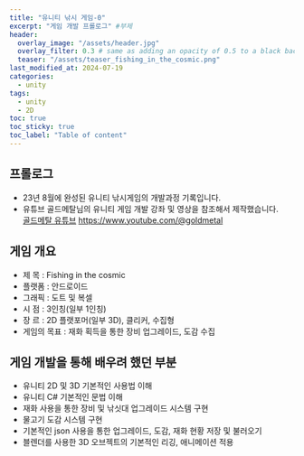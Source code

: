 ```yaml
---
title: "유니티 낚시 게임-0"
excerpt: "게임 개발 프롤로그" #부제
header:
  overlay_image: "/assets/header.jpg"
  overlay_filter: 0.3 # same as adding an opacity of 0.5 to a black background
  teaser: "/assets/teaser_fishing_in_the_cosmic.png"
last_modified_at: 2024-07-19
categories:
  - unity
tags:
  - unity
  - 2D
toc: true
toc_sticky: true
toc_label: "Table of content"
---
```

## 프롤로그
* 23년 8월에 완성된 유니티 낚시게임의 개발과정 기록입니다.
* 유튜브 골드메탈님의 유니티 게임 개발 강좌 및 영상을 참조해서 제작했습니다.  
[골드메탈 유튜브](https://www.youtube.com/@goldmetal) <https://www.youtube.com/@goldmetal>

## 게임 개요
* 제   목 : Fishing in the cosmic
* 플랫폼 : 안드로이드
* 그래픽 : 도트 및 복셀
* 시   점 : 3인칭(일부 1인칭)
* 장   르 : 2D 플랫포머(일부 3D), 클리커, 수집형
* 게임의 목표 : 재화 획득을 통한 장비 업그레이드, 도감 수집

## 게임 개발을 통해 배우려 했던 부분
* 유니티 2D 및 3D 기본적인 사용법 이해
* 유니티 C# 기본적인 문법 이해
* 재화 사용을 통한 장비 및 낚싯대 업그레이드 시스템 구현
* 물고기 도감 시스템 구현
* 기본적인 json 사용을 통한 업그레이드, 도감, 재화 현황 저장 및 불러오기
* 블렌더를 사용한 3D 오브젝트의 기본적인 리깅, 애니메이션 적용

<!--
왼쪽 정렬 (Default).
{: .text-left}
중앙 정렬
{: .text-center}
오른쪽 정렬
{: .text-right}

마크다운은 줄바꿈을 인식하지 않는다.

줄바꿈을 하기 위해서는 라인 끝에 스페이스를 2번 표기해야 한다.

여러가지 강조 표시 
(기울이기) *single asterisks*, _single underscores_, (굵은글씨) **double asterisks**, __double underscores__, (삭선) ~~cancelline~~

글머리 달기 # 문자 사용
# This is a H1
## This is a H2
### This is a H3

인용문 (단계별 깊이) > 블럭 인용 문자를 사용
ex)
> This is a first blockqute.
>> This is a second blockqute.
>>> This is a third blockqute.

줄바꿈 특수문자 (검은원, 흰색원, 검은네모순서 줄바꿈 특수문자로 출력됨, * 말고 +, -로 써도됨)
* 과자
  * 라면
    * 사탕

코드 인용

일반 코드
```
function test() {
  console.log("notice the blank line before this function?");
}
```
언어별 하이라이트 적용 코드
(루비)
```ruby
require 'redcarpet'
markdown = Redcarpet.new("Hello World!")
puts markdown.to_html
```
(C)
```c
int main() {
  int y = SOME_MACRO_REFERENCE;
  int x = 5 + 6;
  cout << "Hello World! " << x << std::endl();
}
```

(C++)
```cpp
int main() {
  int y = SOME_MACRO_REFERENCE;
  int x = 5 + 6;
  cout << "Hello World! " << x << std::endl();
}
```

(Python)
```python
s = "Python syntax highlighting"
print s
```

수평선 만들기 (아무거나 다됨)
* * *
***
*****
- - -
---------------------------------------

링크
- 링크 표시법 : [Title](link)
ex)
[Google 페이지 링크](https://google.com)
문장 : Google 페이지 링크, 실제 하이퍼링크 : https://google.com로 출력

- 주소 직접 표시법
ex)
<https://google.com>
링크에 하이퍼링크된 후 출력

이미지 삽입
ex)
![](https://devinlife.com/assets/images/bio-photo-keyboard-small.jpg)

이미지 정렬
-가운데 정렬
![](https://devinlife.com/assets/images/bio-photo-keyboard-small.jpg){: .align-center}

표만들기
- 내용 가운데 정렬
| 항목 | 가격 | 개수 |
|:---:|:----:|:----|
| 라면 | 800원 | 10개 |
| 과자 | 900원 | 20개 |

- 내용 좌측/중앙/우측 정렬
| 항목 | 가격 | 개수 |
|:----|:----:|----:|
| 라면 | 800원 | 10개 |
| 과자 | 900원 | 20개 |

-->